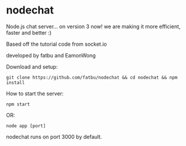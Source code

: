 # nodechat
Node.js chat server... on version 3 now! we are making it more efficient, faster and better :)

Based off the tutorial code from socket.io

developed by fatbu and EamonWong

Download and setup:
```
git clone https://github.com/fatbu/nodechat && cd nodechat && npm install
```

How to start the server:
```
npm start
```
OR:
```
node app [port]
```
nodechat runs on port 3000 by default.
